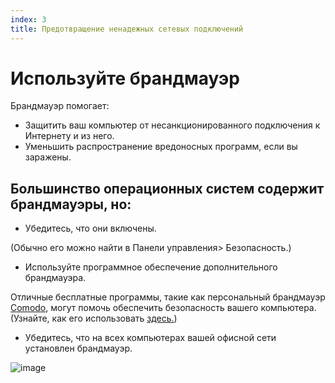 ```yaml
---
index: 3
title: Предотвращение ненадежных сетевых подключений
---
```

# Используйте брандмауэр

Брандмауэр помогает:

*   Защитить ваш компьютер от несанкционированного подключения к Интернету и из него.
*   Уменьшить распространение вредоносных программ, если вы заражены.

## Большинство операционных систем содержит брандмауэры, но:

* Убедитесь, что они включены.

(Обычно его можно найти в Панели управления> Безопасность.)

* Используйте программное обеспечение дополнительного брандмауэра.

Отличные бесплатные программы, такие как персональный брандмауэр [Comodo](https://personalfirewall.comodo.com/free-download.html?track=5560), могут помочь обеспечить безопасность вашего компьютера. (Узнайте, как его использовать [здесь.](https://securityinabox.org/en/guide/comodo/windows/))

* Убедитесь, что на всех компьютерах вашей офисной сети установлен брандмауэр.

![image](malware_adv3.png)